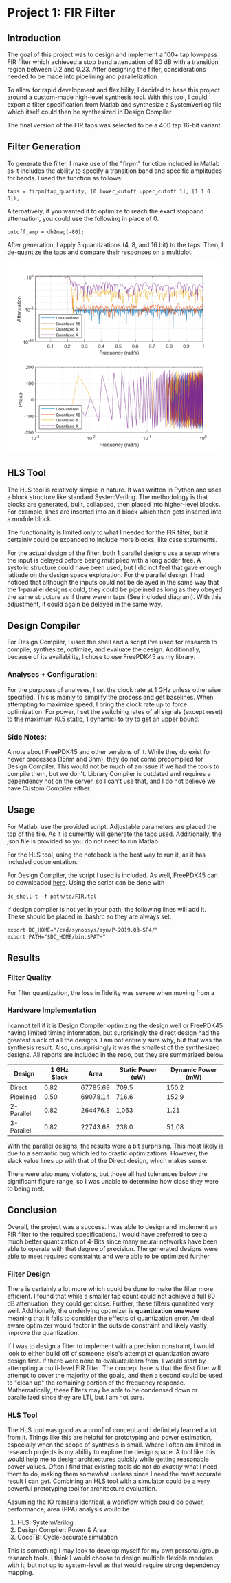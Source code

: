 # Project 1: FIR Filter

## Introduction
The goal of this project was to design and implement a 100+ tap low-pass FIR filter which achieved a stop band attenuation of 80 dB with a transition region between 0.2 and 0.23. After designing the filter, considerations needed to be made into pipelining and parallelization

To allow for rapid development and flexibility, I decided to base this project around a custom-made high-level synthesis tool. With this tool, I could export a filter specification from Matlab and synthesize a SystemVerilog file which itself could then be synthesized in Design Compiler

The final version of the FIR taps was selected to be a 400 tap 16-bit variant.

## Filter Generation

To generate the filter, I make use of the "firpm" function included in Matlab as it includes the ability to specify a transition band and specific amplitudes for bands. I used the function as follows:
```
taps = firpm(tap_quantity, [0 lower_cutoff upper_cutoff 1], [1 1 0 0]);
```
Alternatively, if you wanted it to optimize to reach the exact stopband attenuation, you could use the following in place of 0.
```
cutoff_amp = db2mag(-80);
```

After generation, I apply 3 quantizations (4, 8, and 16 bit) to the taps. Then, I de-quantize the taps and compare their responses on a multiplot. 

![Bode Plot of FIR](https://github.com/G-gagnon3/Advanced-VLSI-Design/blob/76f22ef9ad072d7fcbd95165112c038374cbfc75/Project%201/Documentation/Figures/Filter_Quantization.png)

## HLS Tool

The HLS tool is relatively simple in nature. It was written in Python and uses a block structure like standard SystemVerilog. The methodology is that blocks are generated, built, collapsed, then placed into higher-level blocks. For example, lines are inserted into an if block which then gets inserted into a module block.

The functionality is limited only to what I needed for the FIR filter, but it certainly could be expanded to include more blocks, like case statements. 

For the actual design of the filter, both 1 parallel designs use a setup where the input is delayed before being multiplied with a long adder tree. A systolic structure could have been used, but I did not feel that gave enough latitude on the design space exploration. For the parallel design, I had noticed that although the inputs could not be delayed in the same way that the 1-parallel designs could, they could be pipelined as long as they obeyed the same structure as if there were n taps (See included diagram). With this adjustment, it could again be delayed in the same way.

## Design Compiler

For Design Compiler, I used the shell and a script I've used for research to compile, synthesize, optimize, and evaluate the design. Additionally, because of its availability, I chose to use FreePDK45 as my library. 

### Analyses + Configuration:

For the purposes of analyses, I set the clock rate at 1 GHz unless otherwise specified. This is mainly to simplify the process and get baselines. When attempting to maximize speed, I bring the clock rate up to force optimization. For power, I set the switching rates of all signals (except reset) to the maximum (0.5 static, 1 dynamic) to try to get an upper bound.

### Side Notes:
A note about FreePDK45 and other versions of it. While they do exist for newer processes (15nm and 3nm), they do not come precompiled for Design Compiler. This would not be much of an issue if we had the tools to compile them, but we don't. Library Compiler is outdated and requires a dependency not on the server, so I can't use that, and I do not believe we have Custom Compiler either. 

## Usage

For Matlab, use the provided script. Adjustable parameters are placed the top of the file. As it is currently will generate the taps used. Additionally, the json file is provided so you do not need to run Matlab.

For the HLS tool, using the notebook is the best way to run it, as it has included documentation.

For Design Compiler, the script I used is included. As well, FreePDK45 can be downloaded [here](https://eda.ncsu.edu/freepdk/freepdk45/). Using the script can be done with 

`dc_shell-t -f path/to/FIR.tcl`

If design compiler is not yet in your path, the following lines will add it. These should be placed in .bashrc so they are always set.

```
export DC_HOME="/cad/synopsys/syn/P-2019.03-SP4/"
export PATH="$DC_HOME/bin:$PATH"
```

## Results

### Filter Quality
For filter quantization, the loss in fidelity was severe when moving from a 

### Hardware Implementation
I cannot tell if it is Design Compiler optimizing the design well or FreePDK45 having limited timing information, but surprisingly the direct design had the greatest slack of all the designs. I am not entirely sure why, but that was the synthesis result. Also, unsurprisingly it was the smallest of the synthesized designs. All reports are included in the repo, but they are summarized below

| Design | 1 GHz Slack |    Area    | Static Power (uW) | Dynamic Power (mW) |
| ----------- | ----------- | ----------- | ----------- | ----------- |
| Direct | 0.82        | 67785.69 | 709.5 | 150.2 |
| Pipelined | 0.50 | 69078.14 | 716.6 | 152.9 |
| 2-Parallel | 0.82 | 264476.8 | 1,063 | 1.21 |
| 3-Parallel | 0.82 | 22743.68 | 238.0| 51.08 |

With the parallel designs, the results were a bit surprising. This most likely is due to a semantic bug which led to drastic optimizations. However, the slack value lines up with that of the Direct design, which makes sense.

There were also many violators, but those all had tolerances below the significant figure range, so I was unable to determine how close they were to being met.

## Conclusion

Overall, the project was a success. I was able to design and implement an FIR filter to the required specifications. I would have preferred to see a much better quantization of 4-Bits since many neural networks have been able to operate with that degree of precision. The generated designs were able to meet required constraints and were able to be optimized further.

### Filter Design
There is certainly a lot more which could be done to make the filter more efficient. I found that while a smaller tap count could not achieve a full 80 dB attenuation, they could get close. Further, these filters quantized very well. Additionally, the underlying optimizer is **quantization unaware** meaning that it fails to consider the effects of quantization error. An ideal aware optimizer would factor in the outside constraint and likely vastly improve the quantization. 

If I was to design a filter to implement with a precision constraint, I would look to either build off of someone else's attempt at quantization aware design first. If there were none to evaluate/learn from, I would start by attempting a multi-level FIR filter. The concept here is that the first filter will attempt to cover the majority of the goals, and then a second could be used to "clean up" the remaining portion of the frequency response. Mathematically, these filters may be able to be condensed down or parallelized since they are LTI, but I am not sure.

### HLS Tool
The HLS tool was good as a proof of concept and I definitely learned a lot from it. Things like this are helpful for prototyping and power estimation, especially when the scope of synthesis is small. Where I often am limited in research projects is my ability to explore the design space. A tool like this would help me to design architectures quickly while getting reasonable power values. Often I find that existing tools do not do *exactly* what I need them to do, making them somewhat useless since I need the most accurate result I can get. Combining an HLS tool with a simulator could be a very powerful prototyping tool for architecture evaluation. 

Assuming the IO remains identical, a workflow which could do power, performance, area (PPA) analysis would be 
1. HLS: SystemVerilog 
2. Design Compiler: Power & Area 
3. CocoTB: Cycle-accurate simulation

This is something I may look to develop myself for my own personal/group research tools. I think I would choose to design multiple flexible modules with it, but not up to system-level as that would require strong dependency mapping.


